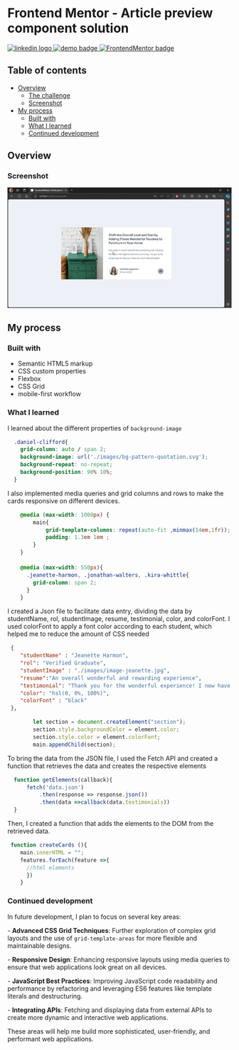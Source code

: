 # Frontend Mentor - Article preview component solution

<div align="left">
  <a href="https://www.linkedin.com/in/danae-lescano-salvatierra" target="_blank">
    <img src="https://img.shields.io/static/v1?message=LinkedIn&logo=linkedin&label=&color=0077B5&logoColor=white&labelColor=&style=for-the-badge" height="25" alt="linkedin logo"/>
  </a>
  <a href="https://lescano713.github.io/Article-Preview-Component/" target="_blank">
    <img src="https://img.shields.io/static/v1?message=Demo&label=&color=6A0DAD&logoColor=white&labelColor=&style=for-the-badge" height="25" alt="demo badge"/>
  </a>
  <a href="https://www.frontendmentor.io/profile/Lescano713" target="_blank">
    <img src="https://img.shields.io/static/v1?message=Frontend%20Mentor&label=&color=ff1538&logoColor=white&labelColor=&style=for-the-badge" height="25" alt="FrontendMentor badge"/>
  </a>
</div>


## Table of contents

- [Overview](#overview)
  - [The challenge](#the-challenge)
  - [Screenshot](#screenshot)
- [My process](#my-process)
  - [Built with](#built-with)
  - [What I learned](#what-i-learned)
  - [Continued development](#continued-development)


## Overview

### Screenshot

![](./screenshot/desktop.gif)




## My process

### Built with

- Semantic HTML5 markup
- CSS custom properties
- Flexbox
- CSS Grid
- mobile-first workflow


### What I learned

<p>I learned about the different properties of <code>background-image</code></p>


```css
  .daniel-clifford{
    grid-column: auto / span 2;
    background-image: url('./images/bg-pattern-quotation.svg');
    background-repeat: no-repeat;
    background-position: 90% 10%;
  }
```
<p>I also implemented media queries and grid columns and rows to make the cards responsive on different devices.</p>


```css
    @media (max-width: 1000px) {
        main{
            grid-template-columns: repeat(auto-fit ,minmax(14em,1fr));
            padding: 1.3em 1em ;
        }
    }
    
    @media (max-width: 550px){
      .jeanette-harmon, .jonathan-walters, .kira-whittle{
        grid-column: span 2;
      }
    }

```
<p>I created a Json file to facilitate data entry, dividing the data by studentName, rol, studentImage, resume, testimonial, color, and colorFont. I used colorFont to apply a font color according to each student, which helped me to reduce the amount of CSS needed</p>

```json
 {
    "studentName" : "Jeanette Harmon",
    "rol": "Verified Graduate",
    "studentImage" : "./images/image-jeanette.jpg",
    "resume":"An overall wonderful and rewarding experience",
    "testimonial": "Thank you for the wonderful experience! I now have a job I really enjoy, and make a good living while doing something I love." ,
    "color": "hsl(0, 0%, 100%)",
    "colorFont" : "black"
 },
```
```js
        let section = document.createElement("section");
        section.style.backgroundColor = element.color;
        section.style.color = element.colorFont;
        main.appendChild(section);
```

<p>To bring the data from the JSON file, I used the Fetch API and created a function that retrieves the data and creates the respective elements</p>

```js
  function getElements(callback){
      fetch('data.json')
          .then(response => response.json())
          .then(data =>callback(data.testimonials))
  }
```
<p>Then, I created a function that adds the elements to the DOM from the retrieved data.</p>

```js
 function createCards (){
    main.innerHTML = "";
    features.forEach(feature =>{
      //html elements
      })
    }
```



### Continued development

<p>In future development, I plan to focus on several key areas:</p>
<p>- <strong>Advanced CSS Grid Techniques</strong>: Further exploration of complex grid layouts and the use of <code>grid-template-areas</code> for more flexible and maintainable designs.</p>
<p>- <strong>Responsive Design</strong>: Enhancing responsive layouts using media queries to ensure that web applications look great on all devices.</p>
<p>- <strong>JavaScript Best Practices</strong>: Improving JavaScript code readability and performance by refactoring and leveraging ES6 features like template literals and destructuring.</p>
<p>- <strong>Integrating APIs</strong>: Fetching and displaying data from external APIs to create more dynamic and interactive web applications.</p>
<p>These areas will help me build more sophisticated, user-friendly, and performant web applications.</p>


